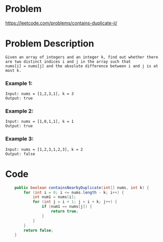 # Problem
https://leetcode.com/problems/contains-duplicate-ii/
# Problem Description
```
Given an array of integers and an integer k, find out whether there are two distinct indices i and j in the array such that 
nums[i] = nums[j] and the absolute difference between i and j is at most k.
```
### Example 1:
```
Input: nums = [1,2,3,1], k = 3
Output: true
```
### Example 2:
```
Input: nums = [1,0,1,1], k = 1
Output: true
```
### Example 3:
```
Input: nums = [1,2,3,1,2,3], k = 2
Output: false
```

# Code
```java
    public boolean containsNearbyDuplicate(int[] nums, int k) {
        for (int i = 0; i <= nums.length - k; i++) {
            int num1 = nums[i];
            for (int j = i + 1; j < i + k; j++) {
                if (num1 == nums[j]) {
                    return true;
                }
            }
        }
        return false;
    }
```
